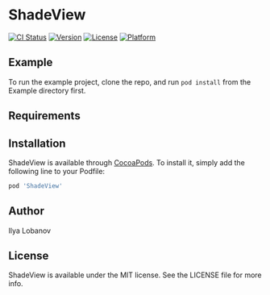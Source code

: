 # ShadeView

[![CI Status](https://img.shields.io/travis/Ilya_Lobanov/ShadeView.svg?style=flat)](https://travis-ci.org/Ilya_Lobanov/ShadeView)
[![Version](https://img.shields.io/cocoapods/v/ShadeView.svg?style=flat)](https://cocoapods.org/pods/ShadeView)
[![License](https://img.shields.io/cocoapods/l/ShadeView.svg?style=flat)](https://cocoapods.org/pods/ShadeView)
[![Platform](https://img.shields.io/cocoapods/p/ShadeView.svg?style=flat)](https://cocoapods.org/pods/ShadeView)

## Example

To run the example project, clone the repo, and run `pod install` from the Example directory first.

## Requirements

## Installation

ShadeView is available through [CocoaPods](https://cocoapods.org). To install
it, simply add the following line to your Podfile:

```ruby
pod 'ShadeView'
```

## Author

Ilya Lobanov

## License

ShadeView is available under the MIT license. See the LICENSE file for more info.
